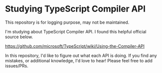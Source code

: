 # Studying TypeScript Compiler API

This repository is for logging purpose, may not be maintained.

I'm studying about TypeScript Compiler API. I found this helpful official source below.

https://github.com/microsoft/TypeScript/wiki/Using-the-Compiler-API

In this repository, I'd like to figure out what each API is doing.
If you find any mistakes, or additional knowledge, I'd love to hear! Please feel free to add issues/PRs.
